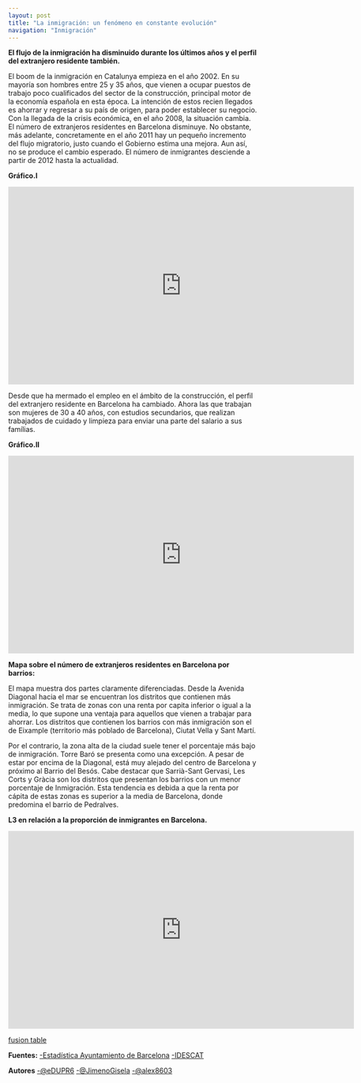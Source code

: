 ```yaml
---
layout: post
title: "La inmigración: un fenómeno en constante evolución"
navigation: "Inmigración"
---
```


<b>El flujo de la inmigración ha disminuido durante los últimos años y el perfil del extranjero residente también.</b>

El boom de la inmigración en Catalunya empieza en el año 2002. En su mayoría son hombres entre 25 y 35 años, que vienen a ocupar puestos de trabajo poco cualificados del sector de la construcción, principal motor de la economía española en esta época.
La intención de estos recien llegados es ahorrar y regresar a su país de origen, para poder establecer su negocio.
Con la llegada de la crisis económica, en el año 2008, la situación cambia. El número de extranjeros residentes en Barcelona disminuye. No obstante, más adelante, concretamente en el año 2011 hay un pequeño incremento del flujo migratorio, justo cuando el Gobierno estima una mejora. Aun así, no se produce el cambio esperado. El número de inmigrantes desciende a partir de 2012 hasta la actualidad.

<b>Gráfico.I</b>

<iframe width="700" height="400" scrolling="no" frameborder="no" src="https://fusiontables.google.com/embedviz?containerId=googft-gviz-canvas&amp;viz=GVIZ&amp;t=LINE_AGGREGATE&amp;isXyPlot=true&amp;bsize=0.0&amp;q=select+col0%2C+col1+from+18spTvncd9wjI64Yl5Kn0m-62giuszSITcenQ6MB_&amp;qrs=+where+col0+%3E%3D+&amp;qre=+and+col0+%3C%3D+&amp;qe=+order+by+col0+asc&amp;uiversion=2&amp;gco_forceIFrame=true&amp;gco_hasLabelsColumn=true&amp;width=700&amp;height=400"></iframe>

Desde que ha mermado el empleo en el ámbito de la construcción, el perfil del extranjero residente en Barcelona ha cambiado. Ahora las que trabajan son mujeres de 30 a 40 años, con estudios secundarios, que realizan trabajados de cuidado y limpieza para enviar una parte del salario a sus famílias.

<b>Gráfico.II</b>

<iframe width="700" height="400" scrolling="no" frameborder="no" src="https://fusiontables.google.com/embedviz?containerId=googft-gviz-canvas&amp;viz=GVIZ&amp;t=LINE_AGGREGATE&amp;isXyPlot=true&amp;bsize=0.0&amp;q=select+col0%2C+col1%2C+col2+from+1Sz_2EjDP0MTf2g6nNyCYWOfCqAiIcVG4psP8_V96&amp;qrs=+where+col0+%3E%3D+&amp;qre=+and+col0+%3C%3D+&amp;qe=+order+by+col0+asc&amp;uiversion=2&amp;gco_forceIFrame=true&amp;gco_hasLabelsColumn=true&amp;width=700&amp;height=400"></iframe>

<b> Mapa sobre el número de extranjeros residentes en Barcelona por barrios:</b>

El mapa muestra dos partes claramente diferenciadas. Desde la Avenida Diagonal hacia el mar se encuentran los distritos que contienen más inmigración. Se trata de zonas con una renta por capita inferior o igual a la media, lo que supone una ventaja para aquellos que vienen a trabajar para ahorrar. 
Los distritos que contienen los barrios con más inmigración son el de Eixample (territorio más poblado de Barcelona), Ciutat Vella y Sant Martí.

Por el contrario, la zona alta de la ciudad suele tener el porcentaje más bajo de inmigración. Torre Baró se presenta como una excepción. A pesar de estar por encima de la Diagonal, está muy alejado del centro de Barcelona y próximo al Barrio del Besós.
Cabe destacar que Sarrià-Sant Gervasi, Les Corts y Gràcia son los distritos que presentan los barrios con un menor porcentaje de Inmigración. Esta tendencia es debida a que la renta por cápita de estas zonas es superior a la media de Barcelona, donde predomina el barrio de Pedralves.

<b>L3 en relación a la proporción de inmigrantes en Barcelona.</b>

<iframe width="700" height="400" scrolling="no" frameborder="no" src="https://fusiontables.google.com/embedviz?containerId=googft-gviz-canvas&amp;q=select+col2%3E%3E1%2C+col2%3E%3E0%2C+col10%3E%3E1+from+1BGS9rXECdWlRvOCeKOTWIMWrT_gtSnKQJQALLA4Q+order+by+col10%3E%3E1+asc+limit+27&amp;viz=GVIZ&amp;t=LINE&amp;uiversion=2&amp;gco_forceIFrame=true&amp;gco_hasLabelsColumn=true&amp;gco_vAxes=%5B%7B%22title%22%3Anull%2C+%22minValue%22%3Anull%2C+%22maxValue%22%3Anull%2C+%22useFormatFromData%22%3Atrue%2C+%22viewWindow%22%3A%7B%22max%22%3Anull%2C+%22min%22%3Anull%7D%7D%2C%7B%22useFormatFromData%22%3Atrue%2C+%22viewWindow%22%3A%7B%22max%22%3Anull%2C+%22min%22%3Anull%7D%2C+%22minValue%22%3Anull%2C+%22maxValue%22%3Anull%7D%5D&amp;gco_useFirstColumnAsDomain=true&amp;gco_legacyScatterChartLabels=true&amp;gco_curveType=&amp;gco_booleanRole=certainty&amp;gco_lineWidth=2&amp;gco_hAxis=%7B%22useFormatFromData%22%3Atrue%2C+%22minValue%22%3Anull%2C+%22maxValue%22%3Anull%2C+%22viewWindow%22%3Anull%2C+%22viewWindowMode%22%3Anull%7D&amp;gco_legend=none&amp;gco_series=%7B%220%22%3A%7B%22color%22%3A%22%236aa84f%22%2C+%22lineWidth%22%3A4%7D%2C+%221%22%3A%7B%22targetAxisIndex%22%3A1%2C+%22color%22%3A%22none%22%7D%7D&amp;att=true&amp;width=700&amp;height=385"></iframe>

[fusion table](https://fusiontables.google.com/data?docid=1BGS9rXECdWlRvOCeKOTWIMWrT_gtSnKQJQALLA4Q#chartnew:id=3)

<b>Fuentes:</b>
[-Estadística Ayuntamiento de Barcelona](http://www.bcn.cat/estadistica/angles/dades/inf/pobest/pobest15/part1/t21.htm)
[-IDESCAT](http://www.idescat.cat/emex/?lang=es)

<b>Autores</b>
[-@eDUPR6](https://twitter.com/EduPR6)
[-@JimenoGisela](https://twitter.com/JimenoGisela)
[-@alex8603](https://twitter.com/alex8603)






 
 



